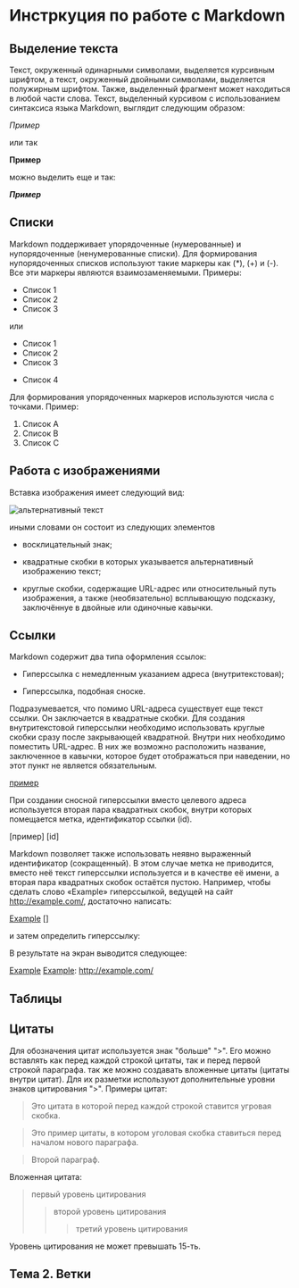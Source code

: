 # Инстркуция по работе с Markdown

## Выделение текста

Текст, окруженный одинарными символами, выделяется курсивным шрифтом, а текст, окруженный двойными символами, выделяется полужирным шрифтом. Также, выделенный фрагмент может находиться в любой части слова. Текст, выделенный курсивом с использованием синтаксиса языка Markdown, выглядит следующим образом:

*Пример*

или так

**Пример**

можно выделить еще и так:

***Пример***


## Списки

Markdown поддерживает упорядоченные (нумерованные) и нупорядоченные (ненумерованные списки). Для формирования нупорядоченных списков используют такие маркеры как (*), (+) и (-). Все эти маркеры являются взаимозаменяемыми. 
Примеры:
* Список 1
* Список 2
* Список 3

или
+ Список 1
+ Список 2
+ Список 3
- Список 4

Для формирования упорядоченных маркеров используются числа с точками. Пример:

1. Список А
2. Список В
3. Список С



## Работа с изображениями

Вставка изображения имеет следующий вид:

![альтернативный текст](/путь/к/изображению.jpg)

иными словами он состоит из следующих элементов

* восклицательный знак;

* квадратные скобки в которых указывается альтернативный изображению текст;

* круглые скобки, содержащие URL-адрес или относительный путь изображения, а также (необязательно) всплывающую подсказку, заключённуе в двойные или одиночные кавычки.


## Ссылки

Markdown содержит два типа оформления ссылок:

* Гиперссылка с немедленным указанием адреса (внутритекстовая);

* Гиперссылка, подобная сноске.

Подразумевается, что помимо URL-адреса существует еще текст ссылки. Он заключается в квадратные скобки. Для создания внутритекстовой гиперссылки необходимо использовать круглые скобки сразу после закрывающей квадратной. Внутри них необходимо поместить URL-адрес. В них же возможно расположить название, заключенное в кавычки, которое будет отображаться при наведении, но этот пункт не является обязательным.

[пример](http://example.com/ "Необязательная подсказка")

При создании сносной гиперссылки вместо целевого адреса используется вторая пара квадратных скобок, внутри которых помещается метка, идентификатор ссылки (id).

[пример] [id]

Markdown позволяет также использовать неявно выраженный идентификатор (сокращенный). В этом случае метка не приводится, вместо неё текст гиперссылки используется и в качестве её имени, а вторая пара квадратных скобок остаётся пустою. Например, чтобы сделать слово «Example» гиперссылкой, ведущей на сайт http://example.com/, достаточно написать:

[Example] []

и затем определить гиперссылку:

[Example]: http://example.com/

В результате на экран выводится следующее: 

[Example][] [Example]: http://example.com/


## Таблицы

## Цитаты

Для обозначения цитат используется знак "больше" ">". Его можно вставлять как перед каждой строкой цитаты, так и перед первой строкой параграфа. так же можно создавать вложенные цитаты (цитаты внутри цитат). Для их разметки используют дополнительные уровни знаков цитирования ">". Примеры цитат:

> Это цитата
> в которой перед каждой строкой 
> ставится угровая скобка.

> Это пример цитаты, 
в котором уголовая скобка
ставиться перед началом нового параграфа.

> Второй параграф.

Вложенная цитата:

> первый уровень цитирования
>> второй уровень цитирования
>>> третий уровень цитирования

Уровень цитирования не может превышать 15-ть.


## Тема 2. Ветки

